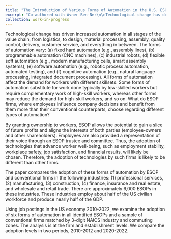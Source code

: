 ```yaml
---
title: "The Introduction of Various Forms of Automation in the U.S. ESOP and Conventional Firms"
excerpt: "Co-authored with Avner Ben-Ner\n\nTechnological change has driven increased automation in all stages of the value chain, from logistics, to design, material processing, assembly, quality control, delivery, customer service, and everything in between. The forms of automation vary: (a) fixed hard automation (e.g., assembly lines), (b) programmable automation (CNC machines), (c) industrial robots, (d) flexible soft automation (e.g., modern manufacturing cells, smart assembly systems), (e) software automation (e.g., robotic process automation, automated testing), and (f) cognitive automation (e.g., natural language processing, integrated document processing). All forms of automation affect the demand for workers with different skillsets. Some forms of automation substitute for work done typically by low-skilled workers but require complementary work of high-skill workers, whereas other forms may reduce the demand for high-skill workers, and so on. What do ESOP firms, where employees influence company decisions and benefit from them more than their conventional counterparts, choose regarding different types of automation?\n\nBy granting ownership to workers, ESOP allows the potential to gain a slice of future profits and aligns the interests of both parties (employee-owners and other shareholders). Employees are also provided a representation of their voice through an ESOP trustee and committee. Thus, the adoption of technologies that advance worker well-being, such as employment stability, workplace safety, job satisfaction, and financial results, will likely be chosen. Therefore, the adoption of technologies by such firms is likely to be different than other firms.\n\nThe paper compares the adoption of these forms of automation by ESOP and conventional firms in the following industries: (1) professional services, (2) manufacturing, (3) construction, (4) finance, insurance and real estate, and wholesale and retail trade. There are approximately 6,000 ESOPs in these industries. These industries employ about half of the US civilian workforce and produce nearly half of the GDP.\n\nUsing job postings in the US economy 2010-2022, we examine the adoption of six forms of automation in all identified ESOPs and a sample of conventional firms matched by 3-digit NAICS industry and commuting zones. The analysis is at the firm and establishment levels. We compare the adoption levels in two periods, 2010-2012 and 2020-2022."
collection: work-in-progress
---
```


Technological change has driven increased automation in all stages of the value chain, from logistics, to design, material processing, assembly, quality control, delivery, customer service, and everything in between. The forms of automation vary: (a) fixed hard automation (e.g., assembly lines), (b) programmable automation (CNC machines), (c) industrial robots, (d) flexible soft automation (e.g., modern manufacturing cells, smart assembly systems), (e) software automation (e.g., robotic process automation, automated testing), and (f) cognitive automation (e.g., natural language processing, integrated document processing). All forms of automation affect the demand for workers with different skillsets. Some forms of automation substitute for work done typically by low-skilled workers but require complementary work of high-skill workers, whereas other forms may reduce the demand for high-skill workers, and so on. What do ESOP firms, where employees influence company decisions and benefit from them more than their conventional counterparts, choose regarding different types of automation?

By granting ownership to workers, ESOP allows the potential to gain a slice of future profits and aligns the interests of both parties (employee-owners and other shareholders). Employees are also provided a representation of their voice through an ESOP trustee and committee. Thus, the adoption of technologies that advance worker well-being, such as employment stability, workplace safety, job satisfaction, and financial results, will likely be chosen. Therefore, the adoption of technologies by such firms is likely to be different than other firms.

The paper compares the adoption of these forms of automation by ESOP and conventional firms in the following industries: (1) professional services, (2) manufacturing, (3) construction, (4) finance, insurance and real estate, and wholesale and retail trade. There are approximately 6,000 ESOPs in these industries. These industries employ about half of the US civilian workforce and produce nearly half of the GDP.

Using job postings in the US economy 2010-2022, we examine the adoption of six forms of automation in all identified ESOPs and a sample of conventional firms matched by 3-digit NAICS industry and commuting zones. The analysis is at the firm and establishment levels. We compare the adoption levels in two periods, 2010-2012 and 2020-2022.
